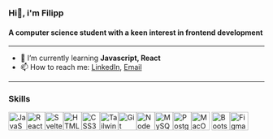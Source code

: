 ### Hi👋, i'm Filipp

#### A computer science student with a keen interest in frontend development

---
- 🌱 I’m currently learning **Javascript, React**
- 📫 How to reach me: [LinkedIn](https://www.linkedin.com/in/filipp-pljassunov), [Email](mailto:filippljassunov@gmail.com)


---

### Skills 
 <p align="left">
      <a
        href="https://developer.mozilla.org/en-US/docs/Web/JavaScript"
        target="_blank"
        rel="noreferrer"
        ><img
          src="https://raw.githubusercontent.com/danielcranney/readme-generator/main/public/icons/skills/javascript-colored.svg"
          width="36"
          height="36"
          alt="JavaScript" /></a
      ><a href="https://reactjs.org/" target="_blank" rel="noreferrer"
        ><img
          src="https://raw.githubusercontent.com/danielcranney/readme-generator/main/public/icons/skills/react-colored.svg"
          width="36"
          height="36"
          alt="React" /></a
      ><a href="https://svelte.dev/" target="_blank" rel="noreferrer"
        ><img src="https://raw.githubusercontent.com/danielcranney/readme-generator/main/public/icons/skills/svelte-colored.svg" 
          width="36"
          height="36" 
          alt="Svelte" /></a
      ><a
        href="https://developer.mozilla.org/en-US/docs/Glossary/HTML5"
        target="_blank"
        rel="noreferrer"
        ><img
          src="https://raw.githubusercontent.com/danielcranney/readme-generator/main/public/icons/skills/html5-colored.svg"
          width="36"
          height="36"
          alt="HTML5" /></a
      ><a href="https://www.w3.org/TR/CSS/#css" target="_blank" rel="noreferrer"
        ><img
          src="https://raw.githubusercontent.com/danielcranney/readme-generator/main/public/icons/skills/css3-colored.svg"
          width="36"
          height="36"
          alt="CSS3" /></a
      ><a href="https://tailwindcss.com/" target="_blank" rel="noreferrer"
        ><img
          src="https://raw.githubusercontent.com/danielcranney/readme-generator/main/public/icons/skills/tailwindcss-colored.svg"
          width="36"
          height="36"
          alt="TailwindCSS" /></a
      ><a href="https://git-scm.com/" target="_blank" rel="noreferrer"
        ><img
          src="https://raw.githubusercontent.com/danielcranney/readme-generator/main/public/icons/skills/git-colored.svg"
          width="36"
          height="36"
          alt="Git" /></a
      ><a href="https://nodejs.org/en/" target="_blank" rel="noreferrer"
        ><img
          src="https://raw.githubusercontent.com/danielcranney/readme-generator/main/public/icons/skills/nodejs-colored.svg"
          width="36"
          height="36"
          alt="NodeJS" /></a
      ><a href="https://www.mysql.com/" target="_blank" rel="noreferrer"
        ><img
          src="https://raw.githubusercontent.com/danielcranney/readme-generator/main/public/icons/skills/mysql-colored.svg"
          width="36"
          height="36"
          alt="MySQL" /></a
      ><a href="https://www.postgresql.org/" target="_blank" rel="noreferrer"
        ><img
          src="https://raw.githubusercontent.com/danielcranney/readme-generator/main/public/icons/skills/postgresql-colored.svg"
          width="36"
          height="36"
          alt="PostgreSQL" /></a
      ><a href="https://apple.com" target="_blank" rel="noreferrer"
        ><img
          src="https://raw.githubusercontent.com/danielcranney/readme-generator/main/public/icons/skills/macos-colored-dark.svg"
          width="36"
          height="36"
          alt="MacOS"
      /></a>
      <a href="https://getbootstrap.com/" target="_blank" rel="noreferrer"
        ><img
          src="https://raw.githubusercontent.com/danielcranney/readme-generator/main/public/icons/skills/bootstrap-colored.svg"
          width="36"
          height="36"
          alt="Bootstrap" /></a
      ><a href="https://www.figma.com/" target="_blank" rel="noreferrer"
        ><img
          src="https://raw.githubusercontent.com/danielcranney/readme-generator/main/public/icons/skills/figma-colored.svg"
          width="36"
          height="36"
          alt="Figma"
      /></a>
    </p>

<!--
**FilipsP/FilipsP** is a ✨ _special_ ✨ repository because its `README.md` (this file) appears on your GitHub profile.

Here are some ideas to get you started:

- 🔭 I’m currently working on ...
- 🌱 I’m currently learning ...
- 👯 I’m looking to collaborate on ...
- 🤔 I’m looking for help with ...
- 💬 Ask me about ...
- 📫 How to reach me: ...
- 😄 Pronouns: ...
- ⚡ Fun fact: ...
-->
